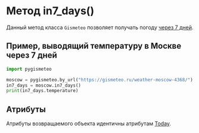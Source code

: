 # Метод in7_days()

Данный метод класса `Gismeteo` позволяет получать погоду [через 7 дней](https://gismeteo.ru/weather-moscow-4368/7-day/).

## Пример, выводящий температуру в Москве через 7 дней

```python
import pygismeteo

moscow = pygismeteo.by_url("https://gismeteo.ru/weather-moscow-4368/")
in7_days = moscow.in7_days()
print(in7_days.temperature)
```

## Атрибуты

Атрибуты возвращаемого объекта идентичны атрибутам [Today](today.md).
